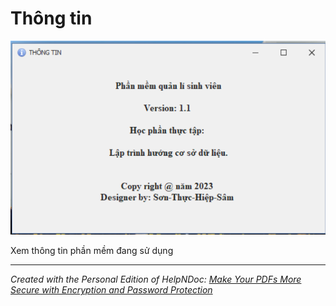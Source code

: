 # Thông tin

![Image](<lib/NewItem4.png>)

Xem thông tin phần mềm đang sử dụng

***
_Created with the Personal Edition of HelpNDoc: [Make Your PDFs More Secure with Encryption and Password Protection](<https://www.helpndoc.com/step-by-step-guides/how-to-generate-an-encrypted-password-protected-pdf-document/>)_
